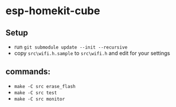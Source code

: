 # esp-homekit-cube

## Setup
- run `git submodule update --init --recursive`
- copy `src\wifi.h.sample` to `src\wifi.h` and edit for your settings

## commands:
- `make -C src erase_flash`
- `make -C src test`
- `make -C src monitor`
